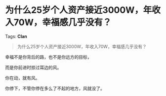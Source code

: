 # 为什么25岁个人资产接近3000W，年收入70W，幸福感几乎没有？

Tags: **Clan**

> 为什么25岁个人资产接近3000W，年收入70W，幸福感几乎没有？

幸福不是你背后的路，也不是你远方的目标，

而是你前进时掠过耳边的风。

你在动，就有风。

你停下，不管你停在多么了不起的地方，风就没了。




